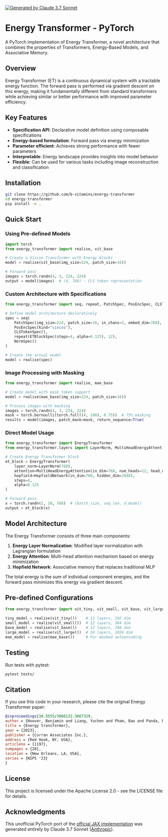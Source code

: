 [![Generated by Claude 3.7 Sonnet](https://img.shields.io/badge/Generated%20by-Claude%203.7%20Sonnet-blue)](https://www.anthropic.com/)

# Energy Transformer - PyTorch

A PyTorch implementation of Energy Transformer, a novel architecture that combines the properties of Transformers, Energy-Based Models, and Associative Memory.

## Overview

Energy Transformer (ET) is a continuous dynamical system with a tractable energy function. The forward pass is performed via gradient descent on this energy, making it fundamentally different from standard transformers while achieving similar or better performance with improved parameter efficiency.

## Key Features

- **Specification API**: Declarative model definition using composable specifications
- **Energy-based formulation**: Forward pass via energy minimization
- **Parameter efficient**: Achieves strong performance with fewer parameters
- **Interpretable**: Energy landscape provides insights into model behavior
- **Flexible**: Can be used for various tasks including image reconstruction and classification

## Installation

```bash
git clone https://github.com/b-vitamins/energy-transformer
cd energy-transformer
pip install -e .
```

## Quick Start

### Using Pre-defined Models

```python
import torch
from energy_transformer import realise, vit_base

# Create a Vision Transformer with Energy blocks
model = realise(vit_base(img_size=224, patch_size=16))

# Forward pass
images = torch.randn(4, 3, 224, 224)
output = model(images)  # (4, 768) - CLS token representation
```

### Custom Architecture with Specifications

```python
from energy_transformer import seq, repeat, PatchSpec, PosEncSpec, CLSTokenSpec, ETBlockSpec, NormSpec, realise

# Define model architecture declaratively
spec = seq(
    PatchSpec(img_size=224, patch_size=16, in_chans=3, embed_dim=768),
    PosEncSpec(kind="sincos"),
    CLSTokenSpec(),
    repeat(ETBlockSpec(steps=4, alpha=0.125), 12),
    NormSpec()
)

# Create the actual model
model = realise(spec)
```

### Image Processing with Masking

```python
from energy_transformer import realise, mae_base

# Create model with mask token support
model = realise(mae_base(img_size=224, patch_size=16))

# Process images with masking
images = torch.randn(4, 3, 224, 224)
mask = torch.bernoulli(torch.full((4, 196), 0.75))  # 75% masking
results = model(images, patch_mask=mask, return_sequence=True)
```

### Direct Model Usage

```python
from energy_transformer import EnergyTransformer
from energy_transformer.layers import LayerNorm, MultiHeadEnergyAttention, HopfieldNetwork

# Create Energy Transformer block
et_block = EnergyTransformer(
    layer_norm=LayerNorm(768),
    attention=MultiHeadEnergyAttention(in_dim=768, num_heads=12, head_dim=64),
    hopfield=HopfieldNetwork(in_dim=768, hidden_dim=2048),
    steps=4,
    alpha=0.125
)

# Forward pass
x = torch.randn(2, 10, 768)  # (batch_size, seq_len, d_model)
output = et_block(x)
```

## Model Architecture

The Energy Transformer consists of three main components:

1. **Energy Layer Normalization**: Modified layer normalization with Lagrangian formulation
2. **Energy Attention**: Multi-head attention mechanism based on energy minimization
3. **Hopfield Network**: Associative memory that replaces traditional MLP

The total energy is the sum of individual component energies, and the forward pass minimizes this energy via gradient descent.

## Pre-defined Configurations

```python
from energy_transformer import vit_tiny, vit_small, vit_base, vit_large, mae_base

tiny_model = realise(vit_tiny())    # 12 layers, 192 dim
small_model = realise(vit_small())  # 12 layers, 384 dim  
base_model = realise(vit_base())    # 12 layers, 768 dim
large_model = realise(vit_large())  # 24 layers, 1024 dim
mae_model = realise(mae_base())     # For masked autoencoding
```

## Testing

Run tests with pytest:

```bash
pytest tests/
```

## Citation

If you use this code in your research, please cite the original Energy Transformer paper:

```bibtex
@inproceedings{10.5555/3666122.3667319,
author = {Hoover, Benjamin and Liang, Yuchen and Pham, Bao and Panda, Rameswar and Strobelt, Hendrik and Chau, Duen Horng and Zaki, Mohammed J. and Krotov, Dmitry},
title = {Energy transformer},
year = {2023},
publisher = {Curran Associates Inc.},
address = {Red Hook, NY, USA},
articleno = {1197},
numpages = {28},
location = {New Orleans, LA, USA},
series = {NIPS '23}
}
```

## License

This project is licensed under the Apache License 2.0 - see the LICENSE file for details.

## Acknowledgments

This unofficial PyTorch port of the [official JAX implementation](https://github.com/bhoov/energy-transformer-jax) was generated entirely by Claude 3.7 Sonnet ([Anthropic](https://www.anthropic.com)).
